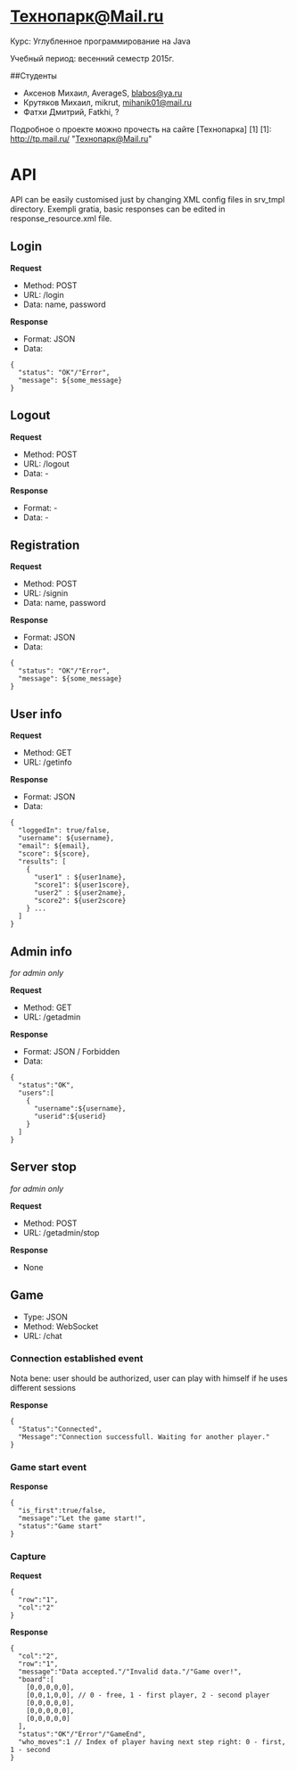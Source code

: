 Технопарк@Mail.ru
============
Курс: Углубленное программирование на Java

Учебный период: весенний семестр 2015г.

##Студенты
* Аксенов Михаил, AverageS, blabos@ya.ru
* Крутяков Михаил, mikrut, mihanik01@mail.ru
* Фатхи Дмитрий, Fatkhi, ?

Подробное о проекте можно прочесть на сайте [Технопарка] [1]
[1]: http://tp.mail.ru/ "Технопарк@Mail.ru"

# API

API can be easily customised just by changing XML config files in srv_tmpl directory.
Exempli gratia, basic responses can be edited in response_resource.xml file.

## Login

**Request**
* Method: POST
* URL: /login
* Data: name, password

**Response**
* Format: JSON
* Data:
```
{
  "status": "OK"/"Error",
  "message": ${some_message}
}
```

## Logout

**Request**
* Method: POST
* URL: /logout
* Data: -

**Response**
* Format: -
* Data: -

## Registration

**Request**
* Method: POST
* URL: /signin
* Data: name, password

**Response**
* Format: JSON
* Data:
```
{
  "status": "OK"/"Error",
  "message": ${some_message}
}
```

## User info

**Request**
* Method: GET
* URL: /getinfo

**Response**
* Format: JSON
* Data:
```
{
  "loggedIn": true/false,
  "username": ${username},
  "email": ${email},
  "score": ${score},
  "results": [
    {
      "user1" : ${user1name},
      "score1": ${user1score},
      "user2" : ${user2name},
      "score2": ${user2score}
    } ...
  ]
}
```

## Admin info
_for admin only_

**Request**
* Method: GET
* URL: /getadmin

**Response**
* Format: JSON / Forbidden
* Data:
```
{
  "status":"OK",
  "users":[
    {
      "username":${username},
      "userid":${userid}
    }
  ]
}
```

## Server stop
_for admin only_

**Request**
* Method: POST
* URL: /getadmin/stop

**Response**
* None

## Game

* Type: JSON
* Method: WebSocket
* URL: /chat

### Connection established event

Nota bene: user should be authorized, user can play with himself if he uses different sessions

**Response**
```
{
  "Status":"Connected",
  "Message":"Connection successfull. Waiting for another player."
}
```
### Game start event

**Response**
```
{
  "is_first":true/false,
  "message":"Let the game start!",
  "status":"Game start"
}
```

### Capture

**Request**
```
{
  "row":"1",
  "col":"2"
}
```
**Response**
```
{
  "col":"2",
  "row":"1",
  "message":"Data accepted."/"Invalid data."/"Game over!",
  "board":[
    [0,0,0,0,0],
    [0,0,1,0,0], // 0 - free, 1 - first player, 2 - second player
    [0,0,0,0,0],
    [0,0,0,0,0],
    [0,0,0,0,0]
  ],
  "status":"OK"/"Error"/"GameEnd",
  "who_moves":1 // Index of player having next step right: 0 - first, 1 - second
}
```

